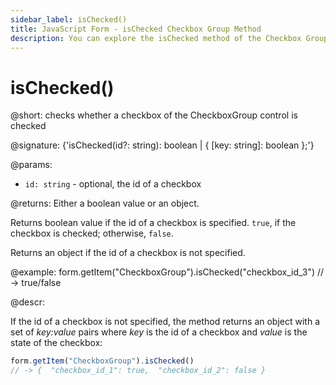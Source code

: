 ```yaml
---
sidebar_label: isChecked()
title: JavaScript Form - isChecked Checkbox Group Method 
description: You can explore the isChecked method of the Checkbox Group control of Form in the documentation of the DHTMLX JavaScript UI library. Browse developer guides and API reference, try out code examples and live demos, and download a free 30-day evaluation version of DHTMLX Suite.
---
```


# isChecked()

@short: checks whether a checkbox of the CheckboxGroup control is checked

@signature: {'isChecked(id?: string): boolean | { [key: string]: boolean };'}

@params:
- `id: string` - optional, the id of a checkbox

@returns:
Either a boolean value or an object.

Returns boolean value if the id of a checkbox is specified. `true`, if the checkbox is checked; otherwise, `false`.

Returns an object if the id of a checkbox is not specified.

@example:
form.getItem("CheckboxGroup").isChecked("checkbox_id_3") 
// -> true/false

@descr:

If the id of a checkbox is not specified, the method returns an object with a set of *key:value* pairs where *key* is the id of a checkbox and *value* is the state of the checkbox:

~~~js
form.getItem("CheckboxGroup").isChecked() 
// -> {  "checkbox_id_1": true,  "checkbox_id_2": false }
~~~
